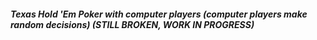 ##### Texas Hold 'Em Poker with computer players (computer players make random decisions) (STILL BROKEN, WORK IN PROGRESS)
